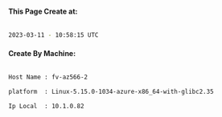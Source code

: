 
   
#### This Page Create at:

```bash

2023-03-11 - 10:58:15 UTC

```

#### Create By Machine:

```bash

Host Name : fv-az566-2

platform  : Linux-5.15.0-1034-azure-x86_64-with-glibc2.35

Ip Local  : 10.1.0.82

```

